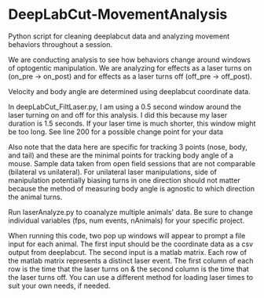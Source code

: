 # DeepLabCut-MovementAnalysis
 
Python script for cleaning deeplabcut data and analyzing movement behaviors
throughout a session.


We are conducting analysis to see how behaviors change around windows of
optogentic manipulation. We are analyzing for effects as a laser turns on
(on_pre -> on_post) and for effects as a laser turns off (off_pre -> off_post).

Velocity and body angle are determined using deeplabcut coordinate data.

In deepLabCut_FiltLaser.py, I am using a 0.5 second window around the laser
turning on and off for this analysis. I did this because my laser duration is
1.5 seconds. If your laser time is much shorter, this window might be too long.
See line 200 for a possible change point for your data

Also note that the data here are specific for tracking 3 points (nose, body, 
and tail) and these are the minimal points for tracking body angle of a mouse.
Sample data taken from open field sessions that are not comparable (bilateral
vs unilateral). For unilateral laser manipulations, side of manipulation 
potentially biasing turns in one direction should not matter because the method
of measuring body angle is agnostic to which direction the animal turns.

Run laserAnalyze.py to coanalyze multiple animals' data. Be sure to change 
individual variables (fps, num events, nAnimals) for your specific project.

When running this code, two pop up windows will appear to prompt a file input
for each animal. The first input should be the coordinate data as a csv output
from deeplabcut. The second input is a matlab matrix. Each row of the matlab
matrix represents a distinct laser event. The first column of each row is the
time that the laser turns on & the second column is the time that the laser
turns off. You can use a different method for loading laser times to suit your
own needs, if needed.